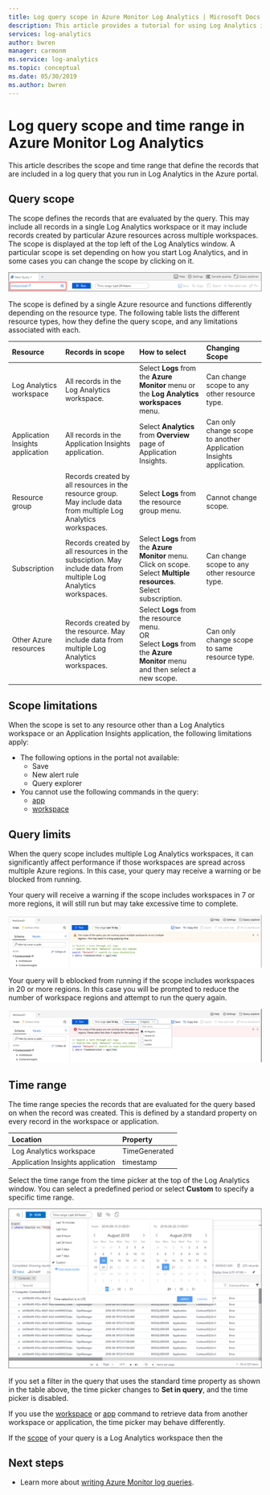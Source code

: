 ```yaml
---
title: Log query scope in Azure Monitor Log Analytics | Microsoft Docs
description: This article provides a tutorial for using Log Analytics in the Azure portal to write queries.
services: log-analytics
author: bwren
manager: carmonm
ms.service: log-analytics
ms.topic: conceptual
ms.date: 05/30/2019
ms.author: bwren
---
```


# Log query scope and time range in Azure Monitor Log Analytics
This article describes the scope and time range that define the records that are included in a log query that you run in Log Analytics in the Azure portal.


## Query scope
The scope defines the records that are evaluated by the query. This may include all records in a single Log Analytics workspace or it may include records created by particular Azure resources across multiple workspaces. The scope is displayed at the top left of the Log Analytics window. A particular scope is set depending on how you start Log Analytics, and in some cases you can change the scope by clicking on it.

![Scope](media/scope/scope.png)

The scope is defined by a single Azure resource and functions differently depending on the resource type. The following table lists the different resource types, how they define the query scope, and any limitations associated with each.

| Resource | Records in scope | How to select | Changing Scope |
|:---|:---|:---|:---|
| Log Analytics workspace | All records in the Log Analytics workspace. | Select **Logs** from the **Azure Monitor** menu or the **Log Analytics workspaces** menu.  | Can change scope to any other resource type. |
| Application Insights application | All records in the Application Insights application. | Select **Analytics** from **Overview** page of Application Insights. | Can only change scope to another Application Insights application. |
| Resource group | Records created by all resources in the resource group. May include data from multiple Log Analytics workspaces. | Select **Logs** from the resource group menu. | Cannot change scope.|
| Subscription | Records created by all resources in the subsciption. May include data from multiple Log Analytics workspaces. | Select **Logs** from the **Azure Monitor** menu.<br>Click on scope.<br>Select **Multiple resources**.<br>Select subscription. | Can change scope to any other resource type. |
| Other Azure resources | Records created by the resource. May include data from multiple Log Analytics workspaces.  | Select **Logs** from the resource menu.<br>OR<br>Select **Logs** from the **Azure Monitor** menu and then select a new scope. | Can only change scope to same resource type. |


## Scope limitations
When the scope is set to any resource other than a Log Analytics workspace or an Application Insights application, the following limitations apply:

- The following options in the portal not available:
    - Save
    - New alert rule
    - Query explorer
- You cannot use the following commands in the query:
    - [app](app-expression.md)
    - [workspace](workspace-expression.md)
 



## Query limits
When the query scope includes multiple Log Analytics workspaces, it can significantly affect performance if those workspaces are spread across multiple Azure regions. In this case, your query may receive a warning or be blocked from running.

Your query will receive a warning if the scope includes workspaces in 7 or more regions, it will still run but may take excessive time to complete.

![Query warning](media/scope/query-warning.png)

Your query will b eblocked from running if the scope includes workspaces in 20 or more regions. In this case you will be prompted to reduce the number of workspace regions and attempt to run the query again.

![Query failed](media/scope/query-failed.png)

## Time range
The time range species the records that are evaluated for the query based on when the record was created. This is defined by a standard property on every record in the workspace or application.

| Location | Property |
|:---|:---|
| Log Analytics workspace          | TimeGenerated |
| Application Insights application | timestamp     |

Select the time range from the time picker at the top of the Log Analytics window.  You can select a predefined period or select **Custom** to specify a specific time range.

![Time picker](media/get-started-portal/time-picker.png)

If you set a filter in the query that uses the standard time property as shown in the table above, the time picker changes to **Set in query**, and the time picker is disabled.

If you use the [workspace](workspace-expression.md) or [app](app-expression.md) command to retrieve data from another workspace or application, the time picker may behave differently.

If the [scope](#scope) of your query is a Log Analytics workspace then the 



## Next steps

- Learn more about [writing Azure Monitor log queries](get-started-queries.md).
